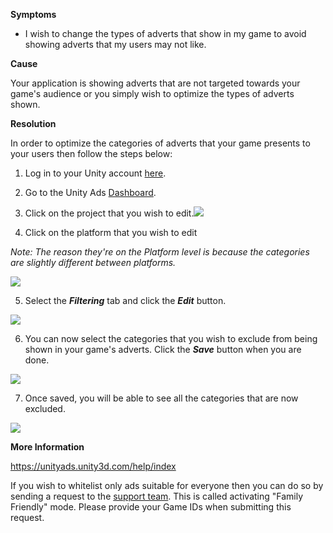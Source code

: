 

**Symptoms**


- I wish to change the types of adverts that show in my game to avoid showing adverts that my users may not like.



**Cause**



Your application is showing adverts that are not targeted towards your game's audience or you simply wish to optimize the types of adverts shown.



**Resolution**



In order to optimize the categories of adverts that your game presents to your users then follow the steps below:



1. Log in to your Unity account [here](https://unity3d.com/services/ads).



2. Go to the Unity Ads [Dashboard](https://dashboard.unityads.unity3d.com/).



3. Click on the project that you wish to edit.![](/hc/en-us/article_attachments/203508403/EditAdvertCategories_01.png)



4. Click on the platform that you wish to edit



*Note: The reason they're on the Platform level is because the categories are slightly different between platforms.*



![](/hc/en-us/article_attachments/203376606/EditAdvertCategories_02.png)



5. Select the  ***Filtering*** tab and click the  ***Edit*** button.



![](/hc/en-us/article_attachments/203508413/EditAdvertCategories_03.png)



6. You can now select the categories that you wish to exclude from being shown in your game's adverts. Click the  ***Save*** button when you are done.



![](/hc/en-us/article_attachments/203376616/EditAdvertCategories_04.png)



7. Once saved, you will be able to see all the categories that are now excluded.



![](/hc/en-us/article_attachments/203508593/EditAdvertCategories_05.png)



**More Information**



https://unityads.unity3d.com/help/index



If you wish to whitelist only ads suitable for everyone then you can do so by sending a request to the [support team](/hc/en-us/requests/new). This is called activating "Family Friendly" mode. Please provide your Game IDs when submitting this request.





